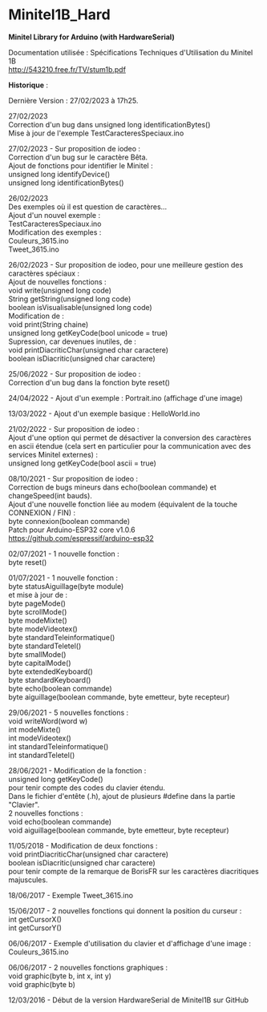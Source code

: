 # Minitel1B_Hard
<b>Minitel Library for Arduino (with HardwareSerial)</b>

Documentation utilisée : Spécifications Techniques d'Utilisation du Minitel 1B<br>
http://543210.free.fr/TV/stum1b.pdf

<b>Historique</b> :

Dernière Version : 27/02/2023 à 17h25.<br>

27/02/2023<br>
Correction d'un bug dans unsigned long identificationBytes()<br>
Mise à jour de l'exemple TestCaracteresSpeciaux.ino

27/02/2023 - Sur proposition de iodeo :<br>
Correction d'un bug sur le caractère Bêta.<br>
Ajout de fonctions pour identifier le Minitel :<br>
unsigned long identifyDevice()<br>
unsigned long identificationBytes()<br>

26/02/2023<br>
Des exemples où il est question de caractères...<br>
Ajout d'un nouvel exemple :<br>
TestCaracteresSpeciaux.ino<br>
Modification des exemples :<br>
Couleurs_3615.ino<br>
Tweet_3615.ino<br>

26/02/2023 - Sur proposition de iodeo, pour une meilleure gestion des caractères spéciaux :<br>
Ajout de nouvelles fonctions :<br>
void write(unsigned long code)<br>
String getString(unsigned long code)<br>
boolean isVisualisable(unsigned long code)<br>
Modification de :<br>
void print(String chaine)<br>
unsigned long getKeyCode(bool unicode = true)<br>
Supression, car devenues inutiles, de :<br>
void printDiacriticChar(unsigned char caractere)<br>
boolean isDiacritic(unsigned char caractere)<br>

25/06/2022 - Sur proposition de iodeo :<br>
Correction d'un bug dans la fonction byte reset()

24/04/2022 - Ajout d'un exemple : Portrait.ino (affichage d'une image)<br>

13/03/2022 - Ajout d'un exemple basique : HelloWorld.ino<br>

21/02/2022 - Sur proposition de iodeo :<br>
Ajout d'une option qui permet de désactiver la conversion des caractères en ascii étendue (cela sert en particulier pour la communication avec des services Minitel externes) :<br>
unsigned long getKeyCode(bool ascii = true)

08/10/2021 - Sur proposition de iodeo :<br>
Correction de bugs mineurs dans echo(boolean commande) et changeSpeed(int bauds).<br>
Ajout d'une nouvelle fonction liée au modem (équivalent de la touche CONNEXION / FIN) :<br>
byte connexion(boolean commande)<br>
Patch pour Arduino-ESP32 core v1.0.6 https://github.com/espressif/arduino-esp32<br>

02/07/2021 - 1 nouvelle fonction :<br>
byte reset()<br>

01/07/2021 - 1 nouvelle fonction :<br>
byte statusAiguillage(byte module)<br>
et mise à jour de :<br>
byte pageMode()<br>
byte scrollMode()<br>
byte modeMixte()<br>
byte modeVideotex()<br>
byte standardTeleinformatique()<br>
byte standardTeletel()<br>
byte smallMode()<br>
byte capitalMode()<br>
byte extendedKeyboard()<br>
byte standardKeyboard()<br>
byte echo(boolean commande)<br>
byte aiguillage(boolean commande, byte emetteur, byte recepteur)<br>

29/06/2021 - 5 nouvelles fonctions :<br>
void writeWord(word w)<br>
int modeMixte()<br>
int modeVideotex()<br>
int standardTeleinformatique()<br>
int standardTeletel()<br>


28/06/2021 - Modification de la fonction :<br>
unsigned long getKeyCode()<br>
pour tenir compte des codes du clavier étendu.<br>
Dans le fichier d'entête (.h), ajout de plusieurs #define dans la partie "Clavier".<br>
2 nouvelles fonctions :<br>
void echo(boolean commande)<br>
void aiguillage(boolean commande, byte emetteur, byte recepteur)

11/05/2018 - Modification de deux fonctions :<br>
void printDiacriticChar(unsigned char caractere)<br>
boolean isDiacritic(unsigned char caractere)<br>
pour tenir compte de la remarque de BorisFR sur les caractères diacritiques majuscules.

18/06/2017 - Exemple Tweet_3615.ino<br>

15/06/2017 - 2 nouvelles fonctions qui donnent la position du curseur : <br>
int getCursorX()<br>
int getCursorY()<br>

06/06/2017 - Exemple d'utilisation du clavier et d'affichage d'une image :<br>
Couleurs_3615.ino<br>

06/06/2017 - 2 nouvelles fonctions graphiques :<br>
void graphic(byte b, int x, int y)<br>
void graphic(byte b)<br>

12/03/2016 - Début de la version HardwareSerial de Minitel1B sur GitHub<br>
